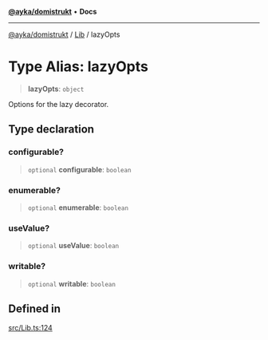 [**@ayka/domistrukt**](../../../README.md) • **Docs**

***

[@ayka/domistrukt](../../../globals.md) / [Lib](../README.md) / lazyOpts

# Type Alias: lazyOpts

> **lazyOpts**: `object`

Options for the lazy decorator.

## Type declaration

### configurable?

> `optional` **configurable**: `boolean`

### enumerable?

> `optional` **enumerable**: `boolean`

### useValue?

> `optional` **useValue**: `boolean`

### writable?

> `optional` **writable**: `boolean`

## Defined in

[src/Lib.ts:124](https://github.com/AndreyMork/domistrukt/blob/a3a0cb5c43a16ed6506fbb5003dcad527e48abe7/src/Lib.ts#L124)
